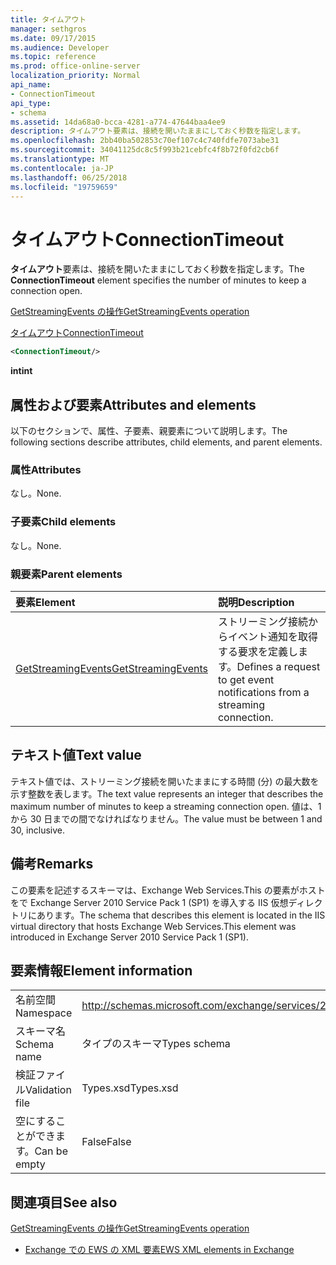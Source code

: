 ```yaml
---
title: タイムアウト
manager: sethgros
ms.date: 09/17/2015
ms.audience: Developer
ms.topic: reference
ms.prod: office-online-server
localization_priority: Normal
api_name:
- ConnectionTimeout
api_type:
- schema
ms.assetid: 14da68a0-bcca-4281-a774-47644baa4ee9
description: タイムアウト要素は、接続を開いたままにしておく秒数を指定します。
ms.openlocfilehash: 2bb40ba502853c70ef107c4c740fdfe7073abe31
ms.sourcegitcommit: 34041125dc8c5f993b21cebfc4f8b72f0fd2cb6f
ms.translationtype: MT
ms.contentlocale: ja-JP
ms.lasthandoff: 06/25/2018
ms.locfileid: "19759659"
---
```

# <a name="connectiontimeout"></a><span data-ttu-id="64eba-103">タイムアウト</span><span class="sxs-lookup"><span data-stu-id="64eba-103">ConnectionTimeout</span></span>

<span data-ttu-id="64eba-104">**タイムアウト**要素は、接続を開いたままにしておく秒数を指定します。</span><span class="sxs-lookup"><span data-stu-id="64eba-104">The **ConnectionTimeout** element specifies the number of minutes to keep a connection open.</span></span> 
  
[<span data-ttu-id="64eba-105">GetStreamingEvents の操作</span><span class="sxs-lookup"><span data-stu-id="64eba-105">GetStreamingEvents operation</span></span>](getstreamingevents-operation.md)
  
[<span data-ttu-id="64eba-106">タイムアウト</span><span class="sxs-lookup"><span data-stu-id="64eba-106">ConnectionTimeout</span></span>](connectiontimeout.md)
  
```xml
<ConnectionTimeout/>
```

 <span data-ttu-id="64eba-107">**int**</span><span class="sxs-lookup"><span data-stu-id="64eba-107">**int**</span></span>
## <a name="attributes-and-elements"></a><span data-ttu-id="64eba-108">属性および要素</span><span class="sxs-lookup"><span data-stu-id="64eba-108">Attributes and elements</span></span>

<span data-ttu-id="64eba-109">以下のセクションで、属性、子要素、親要素について説明します。</span><span class="sxs-lookup"><span data-stu-id="64eba-109">The following sections describe attributes, child elements, and parent elements.</span></span>
  
### <a name="attributes"></a><span data-ttu-id="64eba-110">属性</span><span class="sxs-lookup"><span data-stu-id="64eba-110">Attributes</span></span>

<span data-ttu-id="64eba-111">なし。</span><span class="sxs-lookup"><span data-stu-id="64eba-111">None.</span></span>
  
### <a name="child-elements"></a><span data-ttu-id="64eba-112">子要素</span><span class="sxs-lookup"><span data-stu-id="64eba-112">Child elements</span></span>

<span data-ttu-id="64eba-113">なし。</span><span class="sxs-lookup"><span data-stu-id="64eba-113">None.</span></span>
  
### <a name="parent-elements"></a><span data-ttu-id="64eba-114">親要素</span><span class="sxs-lookup"><span data-stu-id="64eba-114">Parent elements</span></span>

|<span data-ttu-id="64eba-115">**要素**</span><span class="sxs-lookup"><span data-stu-id="64eba-115">**Element**</span></span>|<span data-ttu-id="64eba-116">**説明**</span><span class="sxs-lookup"><span data-stu-id="64eba-116">**Description**</span></span>|
|:-----|:-----|
|[<span data-ttu-id="64eba-117">GetStreamingEvents</span><span class="sxs-lookup"><span data-stu-id="64eba-117">GetStreamingEvents</span></span>](getstreamingevents.md) <br/> |<span data-ttu-id="64eba-118">ストリーミング接続からイベント通知を取得する要求を定義します。</span><span class="sxs-lookup"><span data-stu-id="64eba-118">Defines a request to get event notifications from a streaming connection.</span></span>  <br/> |
   
## <a name="text-value"></a><span data-ttu-id="64eba-119">テキスト値</span><span class="sxs-lookup"><span data-stu-id="64eba-119">Text value</span></span>

<span data-ttu-id="64eba-120">テキスト値では、ストリーミング接続を開いたままにする時間 (分) の最大数を示す整数を表します。</span><span class="sxs-lookup"><span data-stu-id="64eba-120">The text value represents an integer that describes the maximum number of minutes to keep a streaming connection open.</span></span> <span data-ttu-id="64eba-121">値は、1 から 30 日までの間でなければなりません。</span><span class="sxs-lookup"><span data-stu-id="64eba-121">The value must be between 1 and 30, inclusive.</span></span>
  
## <a name="remarks"></a><span data-ttu-id="64eba-122">備考</span><span class="sxs-lookup"><span data-stu-id="64eba-122">Remarks</span></span>

<span data-ttu-id="64eba-123">この要素を記述するスキーマは、Exchange Web Services.This の要素がホストをで Exchange Server 2010 Service Pack 1 (SP1) を導入する IIS 仮想ディレクトリにあります。</span><span class="sxs-lookup"><span data-stu-id="64eba-123">The schema that describes this element is located in the IIS virtual directory that hosts Exchange Web Services.This element was introduced in Exchange Server 2010 Service Pack 1 (SP1).</span></span>
  
## <a name="element-information"></a><span data-ttu-id="64eba-124">要素情報</span><span class="sxs-lookup"><span data-stu-id="64eba-124">Element information</span></span>

|||
|:-----|:-----|
|<span data-ttu-id="64eba-125">名前空間</span><span class="sxs-lookup"><span data-stu-id="64eba-125">Namespace</span></span>  <br/> |http://schemas.microsoft.com/exchange/services/2006/types  <br/> |
|<span data-ttu-id="64eba-126">スキーマ名</span><span class="sxs-lookup"><span data-stu-id="64eba-126">Schema name</span></span>  <br/> |<span data-ttu-id="64eba-127">タイプのスキーマ</span><span class="sxs-lookup"><span data-stu-id="64eba-127">Types schema</span></span>  <br/> |
|<span data-ttu-id="64eba-128">検証ファイル</span><span class="sxs-lookup"><span data-stu-id="64eba-128">Validation file</span></span>  <br/> |<span data-ttu-id="64eba-129">Types.xsd</span><span class="sxs-lookup"><span data-stu-id="64eba-129">Types.xsd</span></span>  <br/> |
|<span data-ttu-id="64eba-130">空にすることができます。</span><span class="sxs-lookup"><span data-stu-id="64eba-130">Can be empty</span></span>  <br/> |<span data-ttu-id="64eba-131">False</span><span class="sxs-lookup"><span data-stu-id="64eba-131">False</span></span>  <br/> |
   
## <a name="see-also"></a><span data-ttu-id="64eba-132">関連項目</span><span class="sxs-lookup"><span data-stu-id="64eba-132">See also</span></span>



[<span data-ttu-id="64eba-133">GetStreamingEvents の操作</span><span class="sxs-lookup"><span data-stu-id="64eba-133">GetStreamingEvents operation</span></span>](getstreamingevents-operation.md)


- [<span data-ttu-id="64eba-134">Exchange での EWS の XML 要素</span><span class="sxs-lookup"><span data-stu-id="64eba-134">EWS XML elements in Exchange</span></span>](ews-xml-elements-in-exchange.md)

